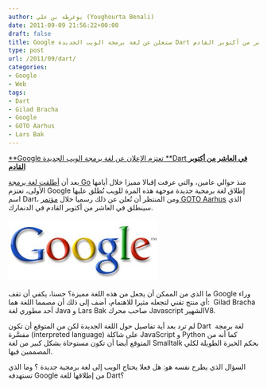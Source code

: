 ```yaml
---
author: يوغرطة بن علي (Youghourta Benali)
date: 2011-09-09 21:56:22+00:00
draft: false
title: Google ستعلن عن لغة برمجة الويب الجديدة Dart في العاشر من أكتوبر القادم
type: post
url: /2011/09/dart/
categories:
- Google
- Web
tags:
- Dart
- Gilad Bracha
- Google
- GOTO Aarhus
- Lars Bak
---
```


[**Google تعتزم الإعلان عن لغة برمجة الويب الجديدة **Dart **في العاشر من أكتوبر القادم**](https://www.it-scoop.com/2011/09/dart/)




بعد أن [أطلقت لغة برمجة Go](../2009/11/google-%d8%aa%d8%b7%d9%84%d9%82-go-%d9%84%d8%ba%d8%a9-%d8%a8%d8%b1%d9%85%d8%ac%d8%a9-%d8%ac%d8%af%d9%8a%d8%af%d8%a9/) منذ حوالي عامين، والتي عرفت إقبالا مميزا خلال أيامها الأولى، تعتزم Google إطلاق لغة برمجية جديدة موجهة هذه المرة للويب تُطلق عليها اسم Dart، ومن المنتظر أن تُعلن عن ذلك رسميا خلال [مؤتمر GOTO Aarhus](http://gotocon.com/aarhus-2011/presentation/Opening%20Keynote:%20Dart,%20a%20new%20programming%20language%20for%20structured%20web%20programming) الذي سينطلق في العاشر من أكتوبر القادم في الدنمارك.




[![](google_logo-300x125.jpg)
](https://www.it-scoop.com/2011/09/dart/)




ما الذي من الممكن أن يجعل من هذه اللغة مميزة؟ حسنا، يكفي أن تقف Google وراء أي منتج تقني لتجعله مثيرا للاهتمام، أضف إلى ذلك أن مصمما اللغة هما:  Gilad Bracha أحد مطوري لغة Java و Lars Bak صاحب محرك Javascript الشهيرV8.




لم ترد بعد أية تفاصيل حول اللغة الجديدة لكن من المتوقع أن تكون Dart  لغة برمجة مفسَّرة (interpreted language) على شاكلة JavaScript و Python كما أنه من المتوقع أيضا أن تكون مستوحاة بشكل كبير من لغة Smalltalk بحكم الخبرة الطويلة لكلي المصممين فيها.




السؤال الذي يطرح نفسه هو: هل فعلا يحتاج الويب إلى لغة برمجية جديدة ؟ وما الذي تستهدفه Google من إطلاقها للغة Dart؟
